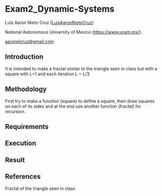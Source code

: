 # Exam2_Dynamic-Systems

Luis Aaron Nieto Cruz ([LuisAaronNietoCruz](https://github.com/LuisAaronNietoCruz))
 
National Autonomous University of Mexico (https://www.unam.mx/).

aaronnicruz@gmail.com

## Introduction
It is intended to make a fractal similar to the triangle seen in class but with a square with L=1 and each iteration L = L/3.

## Methodology 
First try to make a function (square) to define a square, then draw squares on each of its sides and at the end use another function (fractal) for recursion. 

## Requirements


## Execution


## Result 


## References
Fractal of the triangle seen in class

